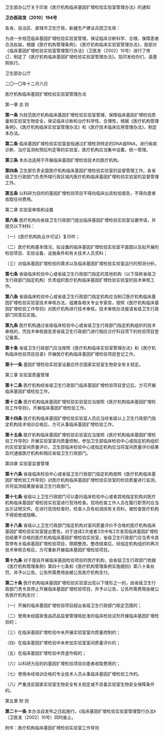 卫生部办公厅关于印发《医疗机构临床基因扩增检验实验室管理办法》的通知

**卫办医政发〔2010〕194号**

各省、自治区、直辖市卫生厅局，新疆生产建设兵团卫生局：

为进一步规范临床基因扩增检验实验室管理，保证临床诊断科学、合理，保障患者合法权益，根据《医疗机构管理条例》、《医疗机构临床实验室管理办法》，我部对《临床基因扩增检验实验室管理暂行办法》（卫医发〔2002〕10号）进行了修订，制定了《医疗机构临床基因扩增检验实验室管理办法》。现印发给你们，请遵照执行。

卫生部办公厅

二〇一〇年十二月六日

医疗机构临床基因扩增检验实验室管理办法

第一章 总 则

**第一条** 为规范医疗机构临床基因扩增检验实验室管理，保障临床基因扩增检验质量和实验室生物安全，保证临床诊断和治疗科学性、合理性，根据《医疗机构管理条例》、《医疗机构临床实验室管理办法》和《医疗技术临床应用管理办法》，制定本办法。

**第二条** 临床基因扩增检验实验室是指通过扩增检测特定的DNA或RNA，进行疾病诊断、治疗监测和预后判定等的实验室，医疗机构应当集中设置，统一管理。

**第三条** 本办法适用于开展临床基因扩增检验技术的医疗机构。

**第四条** 卫生部负责全国医疗机构临床基因扩增检验实验室的监督管理工作。各省级卫生行政部门负责所辖行政区域内医疗机构临床基因扩增检验实验室的监督管理工作。

**第五条** 以科研为目的的基因扩增检验项目不得向临床出具检验报告，不得向患者收取任何费用。

第二章 实验室审核和设置

**第六条** 医疗机构向省级卫生行政部门提出临床基因扩增检验实验室设置申请，并提交以下材料：

（一）《医疗机构执业许可证》复印件；

（二）医疗机构基本情况，拟设置的临床基因扩增检验实验室平面图以及拟开展的检验项目、实验设备、设施条件和有关技术人员资料；

（三）对临床基因扩增检验的需求以及临床基因扩增检验实验室运行的预测分析。

**第七条** 省级临床检验中心或省级卫生行政部门指定的其他机构（以下简称省级卫生行政部门指定机构）负责组织医疗机构临床基因扩增检验实验室的技术审核工作。

**第八条** 省级临床检验中心或省级卫生行政部门指定机构应当制订医疗机构临床基因扩增检验实验室技术审核办法，组建各相关专业专家库，按照《医疗机构临床基因扩增检验工作导则》对医疗机构进行技术审核。技术审核办法报请省级卫生行政部门同意后实施。

**第九条** 医疗机构通过省级临床检验中心或省级卫生行政部门指定机构组织的技术审核的，凭技术审核报告至省级卫生行政部门进行相应诊疗科目项下的检验项目登记备案。

**第十条** 省级卫生行政部门应当按照《医疗机构临床实验室管理办法》和《医疗机构临床检验项目目录》开展医疗机构临床基因扩增检验项目登记工作。

**第十一条** 基因扩增检验实验室设置应符合国家实验室生物安全有关规定。

第三章 实验室质量管理

**第十二条** 医疗机构经省级卫生行政部门临床基因扩增检验项目登记后，方可开展临床基因扩增检验工作。

**第十三条** 医疗机构临床基因扩增检验实验室应当按照《医疗机构临床基因扩增检验工作导则》，开展临床基因扩增检验工作。

**第十四条** 医疗机构临床基因扩增检验实验室人员应当经省级以上卫生行政部门指定机构技术培训合格后，方可从事临床基因扩增检验工作。

**第十五条** 医疗机构临床基因扩增检验实验室应当按照《医疗机构临床基因扩增检验工作导则》开展实验室室内质量控制，参加卫生部临床检验中心或指定机构组织的实验室室间质量评价。卫生部临床检验中心或指定机构应当将室间质量评价结果及时通报医疗机构和相应省级卫生行政部门。

第四章 实验室监督管理

**第十六条** 省级临床检验中心或省级卫生行政部门指定机构按照《医疗机构临床基因扩增检验工作导则》对医疗机构临床基因扩增检验实验室的检验质量进行监测，并将监测结果报省级卫生行政部门。

**第十七条** 省级以上卫生行政部门可以委托临床检验中心或者其他指定机构对医疗机构临床基因扩增检验实验室进行现场检查。现场检查工作人员在履行职责时应当出示证明文件。在进行现场检查时，检查人员有权调阅有关资料，被检查医疗机构不得拒绝或隐瞒。

**第十八条** 省级以上卫生行政部门指定机构对室间质量评价不合格的医疗机构临床基因扩增检验实验室提出警告。对于连续2次或者3次中有2次发现临床基因扩增检验结果不合格的医疗机构临床基因扩增检验实验室，省级卫生行政部门应当责令其暂停有关临床基因扩增检验项目，限期整改。整改结束后，经指定机构组织的再次技术审核合格后，方可重新开展临床基因扩增检验项目。

**第十九条** 对于擅自开展临床基因检验项目的医疗机构，由省级卫生行政部门依据《医疗机构管理条例》第四十七条和《医疗机构管理条例实施细则》第八十条处罚，并予以公告。公告所需费用由被公告医疗机构支付。

**第二十条** 医疗机构临床基因扩增检验实验室出现以下情形之一的，由省级卫生行政部门责令其停止开展临床基因扩增检验项目，并予以公告，公告所需费用由被公告医疗机构支付：

（一）开展的临床基因扩增检验项目超出省级卫生行政部门核定范围的；

（二）使用未经国家食品药品监督管理局批准的临床检验试剂开展临床基因扩增检验的；

（三）在临床基因扩增检验中未开展实验室室内质量控制的；

（四）在临床基因扩增检验中未参加实验室室间质量评价的；

（五）在临床基因扩增检验中弄虚作假的；

（六）以科研为目的的基因扩增检验项目向患者收取费用的；

（七）使用未经培训合格的专业技术人员从事临床基因扩增检验工作的。

（八）严重违反国家实验室生物安全有关规定或不具备实验室生物安全保障条件的。

第五章 附 则

**第二十一条** 本办法自发布之日起施行。《临床基因扩增检验实验室管理暂行办法》（卫医发〔2002〕10号）同时废止。

附件：医疗机构临床基因扩增检验实验室工作导则
